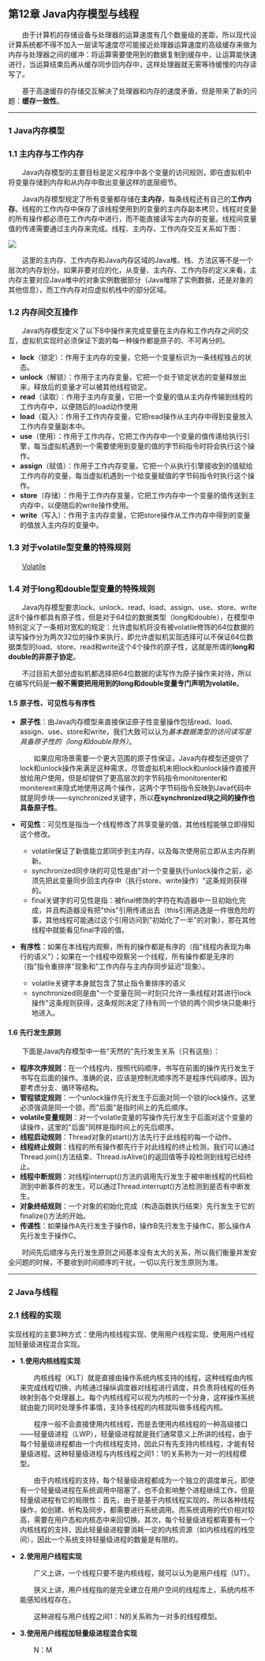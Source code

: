 ## 第12章 Java内存模型与线程

　　由于计算机的存储设备与处理器的运算速度有几个数量级的差距，所以现代设计算系统都不得不加入一层读写速度尽可能接近处理器运算速度的高级缓存来做为内存与处理器之间的缓冲：将运算需要使用到的数据复制到缓存中，让运算能快速进行，当运算结束后再从缓存同步回内存中，这样处理器就无需等待缓慢的内存读写了。

　　基于高速缓存的存储交互解决了处理器和内存的速度矛盾，但是带来了新的问题：**缓存一致性**。

***

### 1 Java内存模型

### 1.1 主内存与工作内存

　　Java内存模型的主要目标是定义程序中各个变量的访问规则，即在虚拟机中将变量存储到内存和从内存中取出变量这样的底层细节。

　　Java内存模型规定了所有变量都存储在**主内存**，每条线程还有自己的**工作内存**。线程的工作内存中保存了该线程使用到的变量的主内存副本拷贝，线程对变量的所有操作都必须在工作内存中进行，而不能直接读写主内存的变量。线程间变量值的传递需要通过主内存来完成。线程、主内存、工作内存交互关系如下图：

![](https://raw.githubusercontent.com/NieJianJian/AndroidNotes/master/Picture/memorymodel.jpg)

　　这里的主内存、工作内存和Java内存区域的Java堆、栈、方法区等不是一个层次的内存划分。如果非要对应的化，从变量、主内存、工作内存的定义来看，主内存主要对应Java堆中的对象实例数据部分（Java堆除了实例数据，还是对象的其他信息），而工作内存对应虚拟机栈中的部分区域。

### 1.2 内存间交互操作

　　Java内存模型定义了以下8中操作来完成变量在主内存和工作内存之间的交互，虚拟机实现时必须保证下面的每一种操作都是原子的、不可再分的。

* **lock**（锁定）：作用于主内存的变量，它把一个变量标识为一条线程独占的状态。
* **unlock**（解锁）：作用于主内存变量，它把一个处于锁定状态的变量释放出来，释放后的变量才可以被其他线程锁定。
* **read**（读取）：作用于主内存变量，它把一个变量的值从主内存传输到线程的工作内存中，以便随后的load动作使用
* **load**（载入）：作用于工作内存变量，它把read操作从主内存中得到变量放入工作内存变量副本中。
* **use**（使用）：作用于工作内存，它把工作内存中一个变量的值传递给执行引擎，每当虚拟机遇到一个需要使用到变量的值的字节码指令时将会执行这个操作。
* **assign**（赋值）：作用于工作内存变量。它把一个从执行引擎接收到的值赋给工作内存的变量，每当虚拟机遇到一个给变量赋值的字节码指令时执行这个操作。
* **store**（存储）：作用于工作内存变量，它把工作内存中一个变量的值传送到主内存中，以便随后的write操作使用。
* **write**（写入）：作用于主内存变量，它把store操作从工作内存中得到的变量的值放入主内存的变量中。

### 1.3 对于volatile型变量的特殊规则

　　[Volatile](https://github.com/NieJianJian/AndroidNotes/blob/master/ReadingNotes/Book1/Volatile.md)

### 1.4 对于long和double型变量的特殊规则

　　Java内存模型要求lock、unlock、read、load、assign、use、store、write这8个操作都具有原子性，但是对于64位的数据类型（long和double），在模型中特别定义了一条相对宽松的规定：允许虚拟机将没有被volatile修饰的64位数据的读写操作分为两次32位的操作来执行，即允许虚拟机实现选择可以不保证64位数据类型的load、store、read和write这个4个操作的原子性，这就是所谓的**long和double的非原子协定**。

　　不过目前大部分虚拟机都选择把64位数据的读写作为原子操作来对待，所以在编写代码是**一般不需要把用用到的long和double变量专门声明为volatile**。

#### 1.5 原子性、可见性与有序性

* **原子性**：由Java内存模型来直接保证原子性变量操作包括read、load、assign、use、store和write，我们大致可以认为*基本数据类型的访问读写是具备原子性的（long和double除外）*。

  　　如果应用场景需要一个更大范围的原子性保证，Java内存模型还提供了lock和unlock操作来满足这种需求，尽管虚拟机未把lock和unlock操作直接开放给用户使用，但是却提供了更高层次的字节码指令monitorenter和moniterexit来隐式地使用这两个操作，这两个字节码指令反映到Java代码中就是同步块——synchronized关键字，所以**在synchronized块之间的操作也具备原子性**。

* **可见性**：可见性是指当一个线程修改了共享变量的值，其他线程能够立即得知这个修改。
  * volatile保证了新值能立即同步到主内存，以及每次使用前立即从主内存刷新。
  * synchronized同步块的可见性是由"对一个变量执行unlock操作之前，必须先把此变量同步回主内存中（执行store、write操作）"这条规则获得的。
  * final关键字的可见性是指：被final修饰的字符在构造器中一旦初始化完成，并且构造器没有把"this"引用传递出去（this引用逃逸是一件很危险的事，其他线程可能通过这个引用访问到"初始化了一半"的对象），那在其他线程中就能看见final字段的值。

* **有序性**：如果在本线程内观察，所有的操作都是有序的（指"线程内表现为串行的语义"）；如果在一个线程中观察另一个线程，所有操作都是无序的（指"指令重排序"现象和"工作内存与主内存同步延迟"现象）。
  * volatile关键字本身就包含了禁止指令重排序的语义
  * synchronized则是由"一个变量在同一时刻只允许一条线程对其进行lock操作"这条规则获得，这条规则决定了持有同一个锁的两个同步块只能串行地进入。

#### 1.6 先行发生原则

　　下面是Java内存模型中一些"天然的"先行发生关系（只有这些）：

* **程序次序规则**：在一个线程内，按照代码顺序，书写在前面的操作先行发生于书写在后面的操作。准确的说，应该是控制流顺序而不是程序代码顺序，因为要考虑分支、循环等结构。
* **管程锁定规则**：一个unlock操作先行发生于后面对同一个锁的lock操作。这里必须强调是同一个锁，而"后面"是指时间上的先后顺序。
* **volatile变量规则**：对一个volatle变量的写操作先行发生于后面对这个变量的读操作，这里的"后面"同样是指时间上的先后顺序。
* **线程启动规则**：Thread对象的start()方法先行于此线程的每一个动作。
* **线程终止规则**：线程的所有操作都先行于对此线程的终止检测，我们可以通过Thread.join()方法结束、Thread.isAlive()的返回值等手段检测到线程已经终止。
* **线程中断规则**：对线程interrupt()方法的调用先行发生于被中断线程的代码检测到中断事件的发生，可以通过Thread.interrupt()方法检测到是否有中断发生。
* **对象终结规则**：一个对象的初始化完成（构造函数执行结束）先行发生于它的finalize()方法的开始。
* **传递性**：如果操作A先行发生于操作B，操作B先行发生于操作C，那么操作A先行发生于操作C。

　　时间先后顺序与先行发生原则之间基本没有太大的关系，所以我们衡量并发安全问题的时候，不要收到时间顺序的干扰，一切以先行发生原则为准。

***

### 2 Java与线程

### 2.1 线程的实现

实现线程的主要3种方式：使用内核线程实现、使用用户线程实现、使用用户线程加轻量级进程混合实现。

* **1.使用内核线程实现**

  　　内核线程（KLT）就是直接由操作系统内核支持的线程，这种线程由内核来完成线程切换，内核通过操纵调度器对线程进行调度，并负责将线程的任务映射到各个处理器上。每个内核线程可以视为内核的一个分身，这样操作系统就由能力同时处理多件事情，支持多线程的内核就叫做多线程内核。

  　　程序一般不会直接使用内核线程，而是去使用内核线程的一种高级接口——轻量级进程（LWP），轻量级进程就是我们通常意义上所讲的线程，由于每个轻量级进程都由一个内核线程支持，因此只有先支持内核线程，才能有轻量级进程。这种轻量级进程与内核线程之间1：1的关系称为一对一的线程模型。

  　　由于内核线程的支持，每个轻量级进程都成为一个独立的调度单元，即使有一个轻量级进程在系统调用中阻塞了，也不会影响整个进程继续工作，但是轻量级进程有它的局限性：首先，由于是基于内核线程实现的，所以各种线程操作，如创建、析构及同步，都需要进行系统调用。而系统调用的代价相对较高，需要在用户态和内核态中来回切换。其次，每个轻量级进程都需要有一个内核线程的支持，因此轻量级进程要消耗一定的内核资源（如内核线程的栈空间），因此一个系统支持轻量级进程的数量是有限的。

* **2.使用用户线程实现**

  　　广义上讲，一个线程只要不是内核线程，就可以认为是用户线程（UT）。

  　　狭义上讲，用户线程指的是完全建立在用户空间的线程库上，系统内核不能感知线程存在。

  　　这种进程与用户线程之间1：N的关系称为一对多的线程模型。

* **3.使用用户线程加轻量级进程混合实现**

  　　N：M